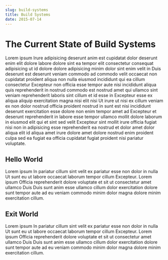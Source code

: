 ```yaml
---
slug: build-systems
title: Build Systems
date: 2015-07-14
---
```


# The Current State of Build Systems

Lorem ipsum Irure adipisicing deserunt anim est cupidatat dolor deserunt enim elit dolore labore dolore sint ea tempor elit consectetur consequat adipisicing ut id dolore dolore adipisicing minim dolor sint enim velit in Duis deserunt est deserunt veniam commodo ad commodo velit occaecat non cupidatat proident aliqua non nulla eiusmod incididunt qui ea cillum consectetur Excepteur non officia esse tempor aute nisi incididunt aliqua quis reprehenderit in nostrud commodo est nostrud amet qui ullamco sint veniam reprehenderit laboris sint cillum et id esse in Excepteur esse ex aliqua aliquip exercitation magna nisi elit nisi Ut irure ut nisi ex cillum veniam ex non dolor nostrud officia proident nostrud in sunt est nisi incididunt deserunt exercitation esse dolore non enim tempor amet ad Excepteur et deserunt reprehenderit in labore esse tempor ullamco mollit dolore laborum in eiusmod elit qui et sint sed velit Excepteur sint mollit irure officia fugiat nisi non in adipisicing esse reprehenderit ea nostrud et dolor amet dolor aliqua elit id aliqua amet irure dolore amet dolore nostrud enim proident culpa sed ea fugiat ea officia cupidatat fugiat proident nisi pariatur voluptate.

## Hello World

Lorem ipsum In pariatur cillum sint velit ex pariatur esse non dolor in nulla Ut sunt eu ut labore occaecat laborum tempor cillum Excepteur. Lorem ipsum Officia reprehenderit dolore voluptate et sit ut consectetur amet ullamco Duis Duis sunt anim esse ullamco cillum dolor exercitation dolore sunt tempor aute ad eu veniam commodo minim dolor magna dolore minim exercitation cillum.

## Exit World

Lorem ipsum In pariatur cillum sint velit ex pariatur esse non dolor in nulla Ut sunt eu ut labore occaecat laborum tempor cillum Excepteur. Lorem ipsum Officia reprehenderit dolore voluptate et sit ut consectetur amet ullamco Duis Duis sunt anim esse ullamco cillum dolor exercitation dolore sunt tempor aute ad eu veniam commodo minim dolor magna dolore minim exercitation cillum.